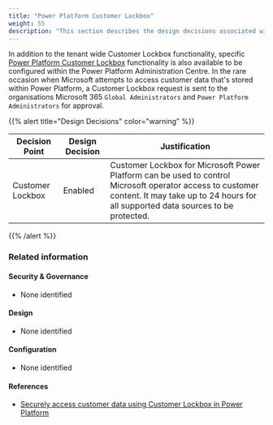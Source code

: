 ```yaml
---
title: "Power Platform Customer Lockbox"
weight: 55
description: "This section describes the design decisions associated with enabling Customer Lockbox specific to Power Platform for system(s) built using ASD's Blueprint for Secure Cloud."
---
```


In addition to the tenant wide Customer Lockbox functionality, specific [Power Platform Customer Lockbox](https://learn.microsoft.com/power-platform/admin/about-lockbox) functionality is also available to be configured within the Power Platform Administration Centre. In the rare occasion when Microsoft attempts to access customer data that's stored within Power Platform, a Customer Lockbox request is sent to the organisations Microsoft 365 `Global Administrators` and `Power Platform Administrators` for approval. 

{{% alert title="Design Decisions" color="warning" %}}

| Decision Point   | Design Decision | Justification                                                                                                                                                                                  |
|------------------|-----------------|------------------------------------------------------------------------------------------------------------------------------------------------------------------------------------------------|
| Customer Lockbox | Enabled         | Customer Lockbox for Microsoft Power Platform can be used to control Microsoft operator access to customer content. It may take up to 24 hours for all supported data sources to be protected. |

{{% /alert %}}

### Related information

#### Security & Governance

* None identified

#### Design

* None identified

#### Configuration

* None identified

#### References

* [Securely access customer data using Customer Lockbox in Power Platform](https://docs.microsoft.com/power-platform/admin/about-lockbox)

